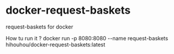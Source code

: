 # docker-request-baskets
request-baskets for docker

How tu run it ?
docker run -p 8080:8080 --name request-baskets hihouhou/docker-request-baskets:latest
